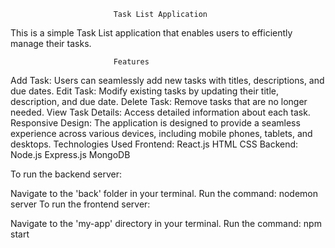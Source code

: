                            Task List Application
This is a simple Task List application that enables users to efficiently manage their tasks.

                           Features
Add Task: Users can seamlessly add new tasks with titles, descriptions, and due dates.
Edit Task: Modify existing tasks by updating their title, description, and due date.
Delete Task: Remove tasks that are no longer needed.
View Task Details: Access detailed information about each task.
Responsive Design: The application is designed to provide a seamless experience across various devices, including mobile phones, tablets, and desktops.
Technologies Used
                                Frontend:
React.js
HTML
CSS
                                Backend:
Node.js
Express.js
MongoDB
                        
To run the backend server:

Navigate to the 'back' folder in your terminal.
Run the command: nodemon server
To run the frontend server:

Navigate to the 'my-app' directory in your terminal.
Run the command: npm start